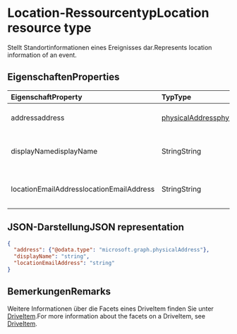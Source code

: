 # <a name="location-resource-type"></a><span data-ttu-id="ba5d5-101">Location-Ressourcentyp</span><span class="sxs-lookup"><span data-stu-id="ba5d5-101">Location resource type</span></span>

<span data-ttu-id="ba5d5-102">Stellt Standortinformationen eines Ereignisses dar.</span><span class="sxs-lookup"><span data-stu-id="ba5d5-102">Represents location information of an event.</span></span>


## <a name="properties"></a><span data-ttu-id="ba5d5-103">Eigenschaften</span><span class="sxs-lookup"><span data-stu-id="ba5d5-103">Properties</span></span>
| <span data-ttu-id="ba5d5-104">Eigenschaft</span><span class="sxs-lookup"><span data-stu-id="ba5d5-104">Property</span></span>  | <span data-ttu-id="ba5d5-105">Typ</span><span class="sxs-lookup"><span data-stu-id="ba5d5-105">Type</span></span>   | <span data-ttu-id="ba5d5-106">Beschreibung</span><span class="sxs-lookup"><span data-stu-id="ba5d5-106">Description</span></span>                                                     |
|:----------|:-------|:----------------------------------------------------------------|
| <span data-ttu-id="ba5d5-107">address</span><span class="sxs-lookup"><span data-stu-id="ba5d5-107">address</span></span> | [<span data-ttu-id="ba5d5-108">physicalAddress</span><span class="sxs-lookup"><span data-stu-id="ba5d5-108">physicalAddress</span></span>](physicaladdress.md) |<span data-ttu-id="ba5d5-109">Die Adresse des Orts.</span><span class="sxs-lookup"><span data-stu-id="ba5d5-109">The street address of the location.</span></span> |
| <span data-ttu-id="ba5d5-110">displayName</span><span class="sxs-lookup"><span data-stu-id="ba5d5-110">displayName</span></span>  | <span data-ttu-id="ba5d5-111">String</span><span class="sxs-lookup"><span data-stu-id="ba5d5-111">String</span></span> | <span data-ttu-id="ba5d5-112">Der Name, der mit dem Ort verknüpft ist</span><span class="sxs-lookup"><span data-stu-id="ba5d5-112">The name associated with the location.</span></span>                       |
| <span data-ttu-id="ba5d5-113">locationEmailAddress</span><span class="sxs-lookup"><span data-stu-id="ba5d5-113">locationEmailAddress</span></span> | <span data-ttu-id="ba5d5-114">String</span><span class="sxs-lookup"><span data-stu-id="ba5d5-114">String</span></span> | <span data-ttu-id="ba5d5-115">Optionale E-Mail-Adresse des Orts</span><span class="sxs-lookup"><span data-stu-id="ba5d5-115">Optional email address of the location.</span></span>              |

## <a name="json-representation"></a><span data-ttu-id="ba5d5-116">JSON-Darstellung</span><span class="sxs-lookup"><span data-stu-id="ba5d5-116">JSON representation</span></span>

<!-- {
  "blockType": "resource",
  "optionalProperties": [

  ],
  "@odata.type": "microsoft.graph.location"
}-->
```json
{
  "address": {"@odata.type": "microsoft.graph.physicalAddress"},
  "displayName": "string",
  "locationEmailAddress": "string"
}

```

## <a name="remarks"></a><span data-ttu-id="ba5d5-117">Bemerkungen</span><span class="sxs-lookup"><span data-stu-id="ba5d5-117">Remarks</span></span>

<span data-ttu-id="ba5d5-118">Weitere Informationen über die Facets eines DriveItem finden Sie unter [DriveItem](driveitem.md).</span><span class="sxs-lookup"><span data-stu-id="ba5d5-118">For more information about the facets on a DriveItem, see [DriveItem](driveitem.md).</span></span>

<!-- uuid: 8fcb5dbc-d5aa-4681-8e31-b001d5168d79
2015-10-25 14:57:30 UTC -->
<!-- {
  "type": "#page.annotation",
  "description": "location resource",
  "keywords": "",
  "section": "documentation",
  "tocPath": ""
}-->
